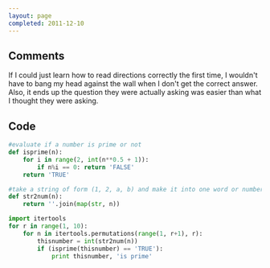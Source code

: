 ```yaml
---
layout: page
completed: 2011-12-10
---
```


## Comments

If I could just learn how to read directions correctly the first time, I
wouldn't have to bang my head against the wall when I don't get the correct
answer. Also, it ends up the question they were actually asking was easier than
what I thought they were asking.

## Code

```python
#evaluate if a number is prime or not
def isprime(n):
	for i in range(2, int(n**0.5 + 1)):
		if n%i == 0: return 'FALSE'
	return 'TRUE'

#take a string of form (1, 2, a, b) and make it into one word or number of form 12ab
def str2num(n):
	return ''.join(map(str, n))

import itertools
for r in range(1, 10):
	for n in itertools.permutations(range(1, r+1), r):
		thisnumber = int(str2num(n))
		if (isprime(thisnumber) == 'TRUE'):
			print thisnumber, 'is prime'
```
